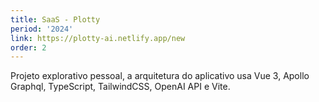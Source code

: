 ```yaml
---
title: SaaS - Plotty
period: '2024'
link: https://plotty-ai.netlify.app/new
order: 2
---
```


Projeto explorativo pessoal, a arquitetura do aplicativo usa Vue 3, Apollo Graphql, TypeScript, TailwindCSS, OpenAI API e Vite.
